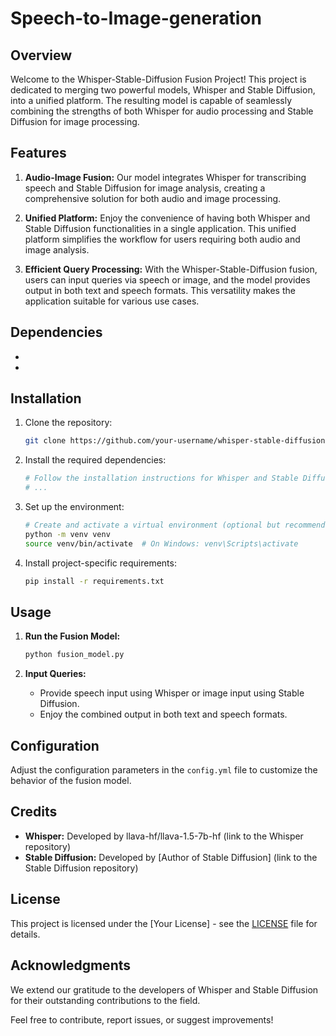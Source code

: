 # Speech-to-Image-generation

## Overview

Welcome to the Whisper-Stable-Diffusion Fusion Project! This project is dedicated to merging two powerful models, Whisper and Stable Diffusion, into a unified platform. The resulting model is capable of seamlessly combining the strengths of both Whisper for audio processing and Stable Diffusion for image processing.

## Features

1. **Audio-Image Fusion:** Our model integrates Whisper for transcribing speech and Stable Diffusion for image analysis, creating a comprehensive solution for both audio and image processing.

2. **Unified Platform:** Enjoy the convenience of having both Whisper and Stable Diffusion functionalities in a single application. This unified platform simplifies the workflow for users requiring both audio and image analysis.

3. **Efficient Query Processing:** With the Whisper-Stable-Diffusion fusion, users can input queries via speech or image, and the model provides output in both text and speech formats. This versatility makes the application suitable for various use cases.

## Dependencies

- [whisper]:https://github.com/openai/whisper
- [stable-diffusion]:https://huggingface.co/stabilityai/stable-diffusion-xl-base-1.0

## Installation

1. Clone the repository:

   ```bash
   git clone https://github.com/your-username/whisper-stable-diffusion-fusion.git
   ```

2. Install the required dependencies:

   ```bash
   # Follow the installation instructions for Whisper and Stable Diffusion
   # ...
   ```

3. Set up the environment:

   ```bash
   # Create and activate a virtual environment (optional but recommended)
   python -m venv venv
   source venv/bin/activate  # On Windows: venv\Scripts\activate
   ```

4. Install project-specific requirements:

   ```bash
   pip install -r requirements.txt
   ```

## Usage

1. **Run the Fusion Model:**

   ```bash
   python fusion_model.py
   ```

2. **Input Queries:**

   - Provide speech input using Whisper or image input using Stable Diffusion.
   - Enjoy the combined output in both text and speech formats.

## Configuration

Adjust the configuration parameters in the `config.yml` file to customize the behavior of the fusion model.

## Credits

- **Whisper:** Developed by llava-hf/llava-1.5-7b-hf (link to the Whisper repository)
- **Stable Diffusion:** Developed by [Author of Stable Diffusion] (link to the Stable Diffusion repository)

## License

This project is licensed under the [Your License] - see the [LICENSE](LICENSE) file for details.

## Acknowledgments

We extend our gratitude to the developers of Whisper and Stable Diffusion for their outstanding contributions to the field.

Feel free to contribute, report issues, or suggest improvements!
